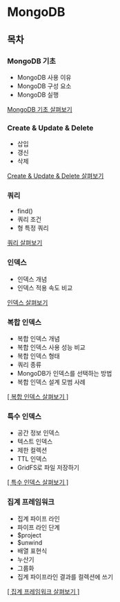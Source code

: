 # MongoDB

## 목차

### MongoDB 기초

- MongoDB 사용 이유
- MongoDB 구성 요소
- MongoDB 실행

[MongoDB 기초 살펴보기](https://github.com/woosungkim0123/database-deep-dive/tree/main/mongo_db/basic)

### Create & Update & Delete

- 삽입
- 갱신
- 삭제

[Create & Update & Delete 살펴보기](https://github.com/woosungkim0123/database-deep-dive/tree/main/mongo_db/create_update_delete)

### 쿼리

- find()
- 쿼리 조건
- 형 특정 쿼리

[쿼리 살펴보기](https://github.com/woosungkim0123/database-deep-dive/tree/main/mongo_db/query)

### 인덱스

- 인덱스 개념
- 인덱스 적용 속도 비교

[인덱스 살펴보기](https://github.com/woosungkim0123/database-deep-dive/tree/main/mongo_db/index)

### 복합 인덱스

- 복합 인덱스 개념
- 복합 인덱스 사용 성능 비교
- 복합 인덱스 형태
- 쿼리 종류
- MongoDB가 인덱스를 선택하는 방법
- 복합 인덱스 설계 모범 사례

[[ 복합 인덱스 살펴보기 ]](https://github.com/woosungkim0123/database-deep-dive/tree/main/mongo_db/composite_index)

### 특수 인덱스

- 공간 정보 인덱스
- 텍스트 인덱스
- 제한 컬렉션
- TTL 인덱스
- GridFS로 파일 저장하기

[[ 특수 인덱스 살펴보기 ]](https://github.com/woosungkim0123/database-deep-dive/tree/main/mongo_db/special_index)

### 집계 프레임워크

- 집계 파이프 라인
- 파이프 라인 단계
- $project
- $unwind
- 배열 표현식
- 누산기
- 그룹화
- 집계 파이프라인 결과를 컬렉션에 쓰기

[[ 집계 프레임워크 살펴보기 ]](https://github.com/woosungkim0123/database-deep-dive/tree/main/mongo_db/aggregate)

